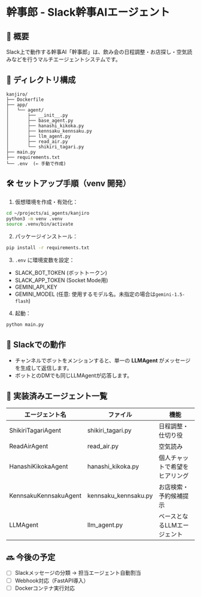 # 幹事郎 - Slack幹事AIエージェント

## 📌 概要
Slack上で動作する幹事AI「幹事郎」は、飲み会の日程調整・お店探し・空気読みなどを行うマルチエージェントシステムです。

## 📁 ディレクトリ構成

```
kanjiro/
├── Dockerfile
├── app/
│   └── agent/
│       ├── __init__.py
│       ├── base_agent.py
│       ├── hanashi_kikoka.py
│       ├── kennsaku_kennsaku.py
│       ├── llm_agent.py
│       ├── read_air.py
│       └── shikiri_tagari.py
├── main.py
├── requirements.txt
└── .env  (← 手動で作成)
```

## 🛠 セットアップ手順（venv 開発）

1. 仮想環境を作成・有効化：
```bash
cd ~/projects/ai_agents/kanjiro
python3 -m venv .venv
source .venv/bin/activate
```

2. パッケージインストール：
```bash
pip install -r requirements.txt
```

3. `.env` に環境変数を設定：

- SLACK_BOT_TOKEN (ボットトークン)
- SLACK_APP_TOKEN (Socket Mode用)
 - GEMINI_API_KEY
 - GEMINI_MODEL (任意: 使用するモデル名。未指定の場合は`gemini-1.5-flash`)

4. 起動：
```bash
python main.py
```

## 💬 Slackでの動作

- チャンネルでボットをメンションすると、単一の **LLMAgent** がメッセージを生成して返信します。
- ボットとのDMでも同じLLMAgentが応答します。


## 🤖 実装済みエージェント一覧

| エージェント名 | ファイル | 機能 |
|----------------|----------|------|
| ShikiriTagariAgent | shikiri_tagari.py | 日程調整・仕切り役 |
| ReadAirAgent        | read_air.py | 空気読み |
| HanashiKikokaAgent  | hanashi_kikoka.py | 個人チャットで希望をヒアリング |
| KennsakuKennsakuAgent | kennsaku_kennsaku.py | お店検索・予約候補提示 |
| LLMAgent | llm_agent.py | ベースとなるLLMエージェント |

## 🔜 今後の予定

- [ ] Slackメッセージの分類 → 担当エージェント自動割当
- [ ] Webhook対応（FastAPI導入）
- [ ] Dockerコンテナ実行対応
